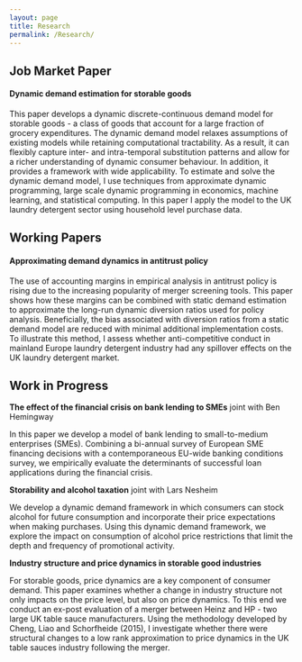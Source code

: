 ```yaml
---
layout: page
title: Research
permalink: /Research/
---
```


## Job Market Paper

#### **Dynamic demand estimation for storable goods**

This paper develops a dynamic discrete-continuous demand model for storable goods - a class of goods that account for a large fraction of grocery expenditures. The dynamic demand model relaxes assumptions of existing models while retaining computational tractability. As a result, it can flexibly capture inter- and intra-temporal substitution patterns and allow for a richer understanding of dynamic consumer behaviour. In addition, it provides a framework with wide applicability. To estimate and solve the dynamic demand model, I use techniques from approximate dynamic programming, large scale dynamic programming in economics, machine learning, and statistical computing. In this paper I apply the model to the UK laundry detergent sector using household level purchase data.

## Working Papers

#### **Approximating demand dynamics in antitrust policy**

The use of accounting margins in empirical analysis in antitrust policy is rising due to the increasing popularity of merger screening tools. This paper shows how these margins can be combined with static demand estimation to approximate the long-run dynamic diversion ratios used for policy analysis. Beneficially, the bias associated with diversion ratios from a static demand model are reduced with minimal additional implementation costs.  To illustrate this method, I assess whether anti-competitive conduct in mainland Europe laundry detergent industry had any spillover effects on the UK laundry detergent market.

## Work in Progress

**The effect of the financial crisis on bank lending to SMEs** joint with Ben Hemingway 

In this paper we develop a model of bank lending to small-to-medium enterprises (SMEs). Combining a bi-annual survey of European SME financing decisions with a contemporaneous EU-wide banking conditions survey, we empirically evaluate the determinants of successful loan applications during the financial crisis.

**Storability and alcohol taxation** joint with Lars Nesheim  

We develop a dynamic demand framework in which consumers can stock alcohol for future consumption and incorporate their price expectations when making purchases.  Using this dynamic demand framework, we explore the impact on consumption of alcohol price restrictions that limit the depth and frequency of promotional activity. 

**Industry structure and price dynamics in storable good industries**

For storable goods, price dynamics are a key component of consumer demand. This paper examines whether a change in industry structure not only impacts on the price level, but also on price dynamics. To this end we conduct an ex-post evaluation of a merger between Heinz and HP - two large UK table sauce manufacturers. Using the methodology developed by Cheng, Liao and Schorfheide (2015), I investigate whether there were structural changes to a low rank approximation to price dynamics in the UK table sauces industry following the merger. 
